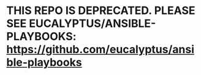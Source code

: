 # THIS REPO IS DEPRECATED.  PLEASE SEE EUCALYPTUS/ANSIBLE-PLAYBOOKS: https://github.com/eucalyptus/ansible-playbooks


